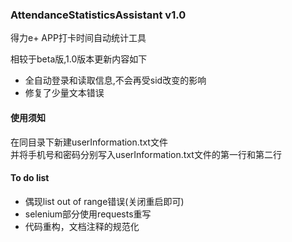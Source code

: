 ### AttendanceStatisticsAssistant  v1.0
得力e+ APP打卡时间自动统计工具

相较于beta版,1.0版本更新内容如下

 - 全自动登录和读取信息,不会再受sid改变的影响
 - 修复了少量文本错误
 
#### 使用须知
在同目录下新建userInformation.txt文件  
并将手机号和密码分别写入userInformation.txt文件的第一行和第二行

#### To do list

 - 偶现list out of range错误(关闭重启即可)
 - selenium部分使用requests重写
 - 代码重构，文档注释的规范化
